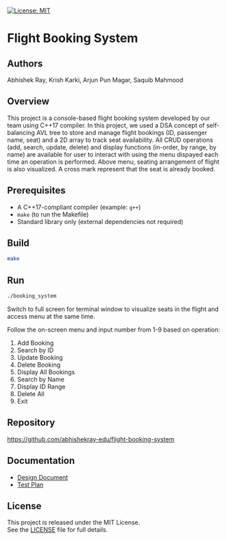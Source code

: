[![License: MIT](https://img.shields.io/badge/License-MIT-yellow.svg)](LICENSE)

# Flight Booking System

## Authors
Abhishek Ray, Krish Karki, Arjun Pun Magar, Saquib Mahmood

## Overview
This project is a console-based flight booking system developed by our team using C++17 compiler. In this project, we used a DSA concept of self-balancing AVL tree to store and manage flight bookings (ID, passenger name, seat) and a 2D array to track seat availability. 
All CRUD operations (add, search, update, delete) and display functions (in-order, by range, by name) are available for user to interact with using the menu dispayed each time an operation is performed. Above menu, seating arrangement of flight is also visualized. A cross mark represent that the seat is already booked. 

## Prerequisites
- A C++17-compliant compiler (example: `g++`)
- `make` (to run the Makefile)
- Standard library only (external dependencies not required)

## Build
```bash
make
```

## Run
```bash
./booking_system
```
Switch to full screen for terminal window to visualize seats in the flight and access menu at the same time.

Follow the on-screen menu and input number from 1-9 based on operation:
1. Add Booking  
2. Search by ID  
3. Update Booking  
4. Delete Booking  
5. Display All Bookings  
6. Search by Name  
7. Display ID Range  
8. Delete All  
9. Exit

## Repository
https://github.com/abhishekray-edu/flight-booking-system

## Documentation
- [Design Document](docs/DESIGN.md)
- [Test Plan](docs/TESTS.md)

## License
This project is released under the MIT License.  
See the [LICENSE](LICENSE) file for full details.